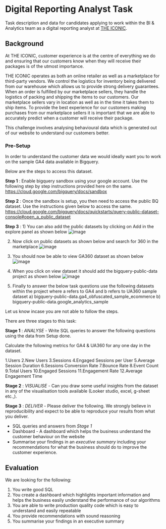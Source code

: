 # Digital Reporting Analyst Task

Task description and data for candidates applying to work within the BI & Analytics team as a digital reporting analyst at [THE ICONIC](https://www.theiconic.com.au).

## Background

At THE ICONIC, customer experience is at the centre of everything we do and ensuring that our customers know when they will receive their packages is of the utmost importance.

THE ICONIC operates as both an online retailer as well as a marketplace for third-party vendors. 
We control the logistics for inventory being delivered from our warehouse which allows us to provide strong delivery guarantees. 
When an order is fulfilled by our marketplace sellers, they handle the logistics of packing and shipping the items to our customers. 
Our marketplace sellers vary in location as well as in the time it takes them to ship items. 
To provide the best experience for our customers making purchases from our marketplace sellers it is important that we are able to accurately predict when a customer will receive their package.

This challenge involves analysing behavioural data which is generated out of our website to understand our customers better.

### Pre-Setup

In order to understand the customer data we would ideally want you to work on the sample GA4 data available in Bigquery.

Below are the steps to access this dataset.

**Step 1** : Enable bigquery sandbox using your google account. Use the following step by step instructions provided here on the same.
https://cloud.google.com/bigquery/docs/sandbox

**Step 2** : Once the sandbox is setup, you then need to access the public BQ dataset. Use the instructions given below to access the same.
https://cloud.google.com/bigquery/docs/quickstarts/query-public-dataset-console#open_a_public_dataset

**Step 3** : 1) You can also add the public datasets by clicking on Add in the explore panel as shown below
![image](https://github.com/theiconic/technical-challenges/assets/35489107/13a7a687-108a-4294-a990-672106a74b39)
             
2) Now click on public datasets as shown below and search for 360 in the marketplace
![image](https://github.com/theiconic/technical-challenges/assets/35489107/1c619e51-88ef-416d-86de-bac66caea0f6)

3) You should now be able to view GA360 dataset as shown below
![image](https://github.com/theiconic/technical-challenges/assets/35489107/988fd52f-f7f7-44cf-80f1-d126dcb4bf09)

4) When you click on view dataset it should add the bigquery-public-data project as shown below
![image](https://github.com/theiconic/technical-challenges/assets/35489107/790356cd-3dda-478f-8aa5-42cea5a8a8c7)

5) Finally to answer the below task questions use the following datasets within the project where a refers to GA4 and b refers to UA360 sample dataset
    a) bigquery-public-data.ga4_obfuscated_sample_ecommerce
    b) bigquery-public-data.google_analytics_sample
        

Let us know incase you are not able to follow the steps.

There are three stages to this task:

**Stage 1** : *ANALYSE* - Write SQL queries to answer the following questions using the data from Setup done.

Calculate the following metrics for GA4 & UA360 for any one day in the dataset.

  1.Users
  2.New Users
  3.Sessions
  4.Engaged Sessions per User
  5.Average Session Duration
  6.Sessions Conversion Rate
  7.Bounce Rate
  8.Event Count
  9.Total Users
  10.Engaged Sessions
  11.Engagement Rate
  12.Average Engagement Time

**Stage 2** : *VISUALISE* - Can you draw some useful insights from the dataset in any of the visualisation tools available (Looker studio, excel, g-sheet etc.,).

**Stage 3** : *DELIVER* - Please deliver the following. We strongly believe in reproducibility and expect to be able to reproduce your results from what you deliver.

- SQL queries and answers from *Stage 1*
- Dashboard - A dashboard which helps the business understand the customer behaviour on the website
- Summarise your findings in an *executive summary* including your recommendations for what the business should do to improve the customer experience.

## Evaluation

We are looking for the following:

1. You write good SQL
2. You create a dashboard which highlights important information and helps the business easily understand the performance of our algorithms
3. You are able to write production quality code which is easy to understand and easily repeatable
4. You provide recommendations with sound reasoning
5. You summarise your findings in an executive summary

